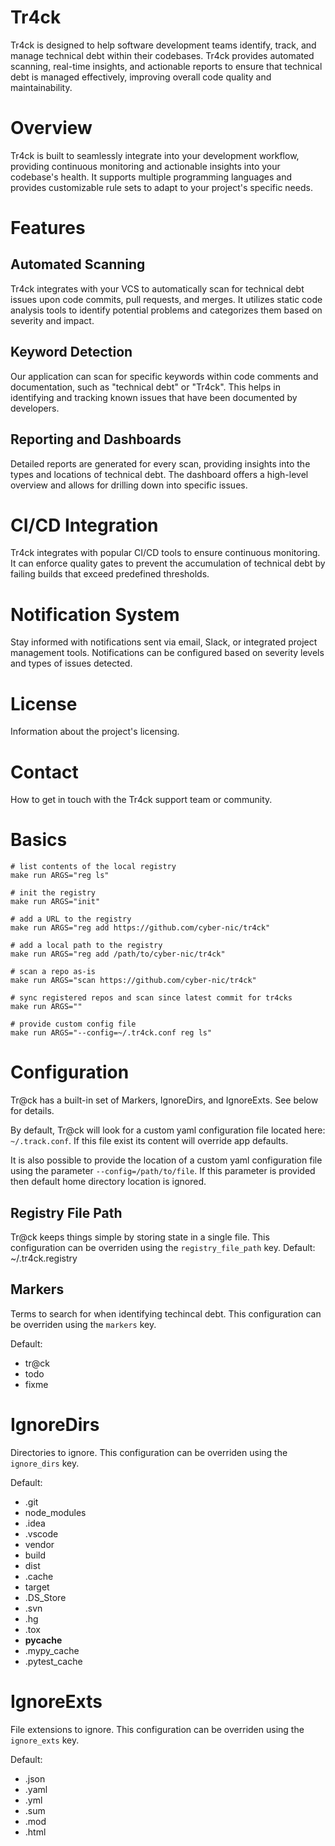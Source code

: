 # Tr4ck

Tr4ck is designed to help software development teams identify, track, and manage technical debt within their codebases. Tr4ck provides automated scanning, real-time insights, and actionable reports to ensure that technical debt is managed effectively, improving overall code quality and maintainability.

# Overview

Tr4ck is built to seamlessly integrate into your development workflow, providing continuous monitoring and actionable insights into your codebase's health. It supports multiple programming languages and provides customizable rule sets to adapt to your project's specific needs.

# Features

## Automated Scanning

Tr4ck integrates with your VCS to automatically scan for technical debt issues upon code commits, pull requests, and merges. It utilizes static code analysis tools to identify potential problems and categorizes them based on severity and impact.

## Keyword Detection

Our application can scan for specific keywords within code comments and documentation, such as "technical debt" or "Tr4ck". This helps in identifying and tracking known issues that have been documented by developers.

## Reporting and Dashboards

Detailed reports are generated for every scan, providing insights into the types and locations of technical debt. The dashboard offers a high-level overview and allows for drilling down into specific issues.

# CI/CD Integration

Tr4ck integrates with popular CI/CD tools to ensure continuous monitoring. It can enforce quality gates to prevent the accumulation of technical debt by failing builds that exceed predefined thresholds.

# Notification System

Stay informed with notifications sent via email, Slack, or integrated project management tools. Notifications can be configured based on severity levels and types of issues detected.

# License

Information about the project's licensing.

# Contact

How to get in touch with the Tr4ck support team or community.

# Basics

```
# list contents of the local registry
make run ARGS="reg ls"

# init the registry
make run ARGS="init"

# add a URL to the registry
make run ARGS="reg add https://github.com/cyber-nic/tr4ck"

# add a local path to the registry
make run ARGS="reg add /path/to/cyber-nic/tr4ck"

# scan a repo as-is
make run ARGS="scan https://github.com/cyber-nic/tr4ck"

# sync registered repos and scan since latest commit for tr4cks
make run ARGS=""

# provide custom config file
make run ARGS="--config=~/.tr4ck.conf reg ls"
```

# Configuration
Tr@ck has a built-in set of Markers, IgnoreDirs, and IgnoreExts. See below for details.

By default, Tr@ck will look for a custom yaml configuration file located here: `~/.track.conf`. If this file exist its content will override app defaults.

It is also possible to provide the location of a custom yaml configuration file using the parameter `--config=/path/to/file`. If this parameter is provided then default home directory location is ignored.

## Registry File Path
Tr@ck keeps things simple by storing state in a single file. This configuration can be overriden using the `registry_file_path` key.
Default: ~/.tr4ck.registry

## Markers
Terms to search for when identifying techincal debt. This configuration can be overriden using the `markers` key. 

Default:
  - tr@ck
  - todo
  - fixme

# IgnoreDirs
Directories to ignore. This configuration can be overriden using the `ignore_dirs` key.

Default:
  - .git
  - node_modules
  - .idea
  - .vscode
  - vendor
  - build
  - dist
  - .cache
  - target
  - .DS_Store
  - .svn
  - .hg
  - .tox
  - __pycache__
  - .mypy_cache
  - .pytest_cache

# IgnoreExts
File extensions to ignore. This configuration can be overriden using the `ignore_exts` key.

Default:
  - .json
  - .yaml
  - .yml
  - .sum
  - .mod
  - .html